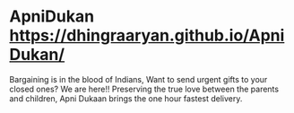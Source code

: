 # ApniDukan https://dhingraaryan.github.io/ApniDukan/
Bargaining is in the blood of Indians, Want to send urgent gifts to your closed ones? We are here!! Preserving the true love between the parents and children, Apni Dukaan brings the one hour fastest delivery.

